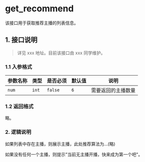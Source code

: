 # get_recommend

该接口用于获取推荐主播的列表信息。


## 1. 接口说明

> 详见 xxx 地址。目前该接口由 xxx 同学维护。

### 1.1 入参格式

| 参数名称 | 类型 | 是否必须 | 默认值 | 说明 |
| --- | --- | --- | --- | --- |
| `num` | `int` | `false` | `6` | 需要返回的主播数量 |


### 1.2 返回格式

略。


### 2. 逻辑说明

如果列表中存在主播，则展示主播，此处推荐算法为...(略)

如果没有任何一个主播，则提示"当前无主播开播，快来成为第一个吧"。

